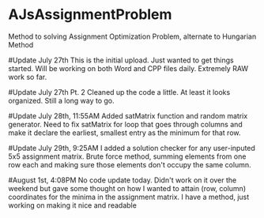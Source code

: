 # AJsAssignmentProblem
Method to solving Assignment Optimization Problem, alternate to Hungarian Method


#Update July 27th
This is the initial upload. Just wanted to get things started. Will be working on both Word and CPP files daily. Extremely RAW work so far.

#Update July 27th Pt. 2
Cleaned up the code a little. At least it looks organized. Still a long way to go.

#Update July 28th, 11:55AM
Added satMatrix function and random matrix generator. Need to fix satMatrix for loop that goes through columns and make it declare the earliest, smallest entry as the minimum for that row.

#Update July 29th, 9:25AM
I added a solution checker for any user-inputed 5x5 assignment matrix. Brute force method, summing elements from one row each and making sure those elements don't occupy the same column.

#August 1st, 4:08PM
No code update today. Didn't work on it over the weekend but gave some thought on how I wanted to attain (row, column) coordinates for the minima in the assignment matrix. I have a method, just working on making it nice and readable
